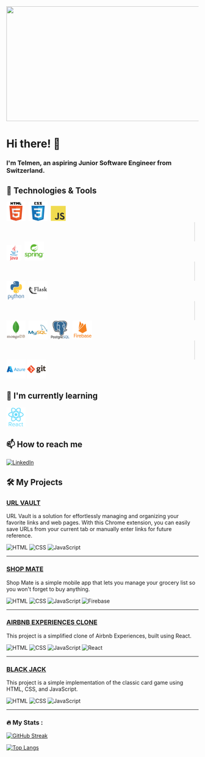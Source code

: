 <div align="center">
  <img src="https://media.giphy.com/media/dWesBcTLavkZuG35MI/giphy.gif" width="850" height="300"/>
</div>

# Hi there! 👋

<h3>I'm Telmen, an aspiring Junior Software Engineer from Switzerland.</h3>

## 🔧 Technologies & Tools

<div>
  <img src="https://github.com/devicons/devicon/blob/master/icons/html5/html5-original-wordmark.svg" title="HMLT5" alt="HMLT5" width="50" height="50"/>&nbsp;
  <img src="https://github.com/devicons/devicon/blob/master/icons/css3/css3-original-wordmark.svg" title="CSS3" alt="CSS3" width="50" height="50"/>&nbsp;
  <img src="https://github.com/devicons/devicon/blob/master/icons/javascript/javascript-original.svg" title="JavaScript" alt="JavaScript" width="40" height="40"/>&nbsp;
  <div style="border-right: 1px solid #ccc; height: 50px; margin: 0 10px;"></div>
  <img src="https://github.com/devicons/devicon/blob/master/icons/java/java-original-wordmark.svg" title="Java" alt="Java" width="40" height="40"/>&nbsp;
  <img src="https://github.com/devicons/devicon/blob/master/icons/spring/spring-original-wordmark.svg" title="Spring" alt="Spring" width="50" height="50"/>&nbsp;
  <div style="border-right: 1px solid #ccc; height: 50px; margin: 0 10px;"></div>
  <img src="https://github.com/devicons/devicon/blob/master/icons/python/python-original-wordmark.svg" title="Python" alt="Python" width="50" height="50"/>&nbsp;
  <img src="https://github.com/devicons/devicon/blob/master/icons/flask/flask-original-wordmark.svg" title="Flask" alt="Flask" width="50" height="50"/>&nbsp;
  <div style="border-right: 1px solid #ccc; height: 50px; margin: 0 10px;"></div>
  <img src="https://github.com/devicons/devicon/blob/master/icons/mongodb/mongodb-original-wordmark.svg" title="MongoDB" alt="MongoDB" width="50" height="50"/>&nbsp;
  <img src="https://github.com/devicons/devicon/blob/master/icons/mysql/mysql-original-wordmark.svg" title="MySQL"  alt="MySQL" width="50" height="50"/>&nbsp;
  <img src="https://github.com/devicons/devicon/blob/master/icons/postgresql/postgresql-original-wordmark.svg" title="PostgreSQL"  alt="PostgreSQL" width="50" height="50"/>&nbsp;
  <img src="https://github.com/devicons/devicon/blob/master/icons/firebase/firebase-plain-wordmark.svg" title="Firebase" alt="Firebase" width="50" height="50"/>&nbsp;
  <div style="border-right: 1px solid #ccc; height: 50px; margin: 0 10px;"></div>
  <img src="https://github.com/devicons/devicon/blob/master/icons/azure/azure-original-wordmark.svg" title="Azure" alt="Azure" width="50" height="50"/>
  <img src="https://github.com/devicons/devicon/blob/master/icons/git/git-original-wordmark.svg" title="Git" alt="Git" width="50" height="50"/>
</div>

## 🌱 I'm currently learning

<img src="https://github.com/devicons/devicon/blob/master/icons/react/react-original-wordmark.svg" title="React" alt="React" width="50" height="50"/>&nbsp;

## 📫 How to reach me

[![LinkedIn](https://img.shields.io/badge/linkedin-%230077B5.svg?style=for-the-badge&logo=linkedin&logoColor=white)](https://www.linkedin.com/in/telmen-munkhbaatar-96b046285/)

## 🛠️ My Projects

### [URL VAULT](https://github.com/VanqCoding/JavaScript_ChromeExtension)
URL Vault is a solution for effortlessly managing and organizing your favorite links and web pages. With this Chrome extension, you can        easily save URLs from your current tab or manually enter links for future reference.
  
  ![HTML](https://img.shields.io/badge/-HTML-333333?style=flat&logo=html5)
  ![CSS](https://img.shields.io/badge/-CSS-333333?style=flat&logo=css3)
  ![JavaScript](https://img.shields.io/badge/-JavaScript-333333?style=flat&logo=javascript)

---
  
### [SHOP MATE](https://github.com/VanqCoding/ShopMate)
Shop Mate is a simple mobile app that lets you manage your grocery list so you won't forget to buy anything.

  ![HTML](https://img.shields.io/badge/-HTML-333333?style=flat&logo=html5)
  ![CSS](https://img.shields.io/badge/-CSS-333333?style=flat&logo=css3)
  ![JavaScript](https://img.shields.io/badge/-JavaScript-333333?style=flat&logo=javascript)
  ![Firebase](https://img.shields.io/badge/-Firebase-333333?style=flat&logo=firebase)

---
  
### [AIRBNB EXPERIENCES CLONE](https://github.com/VanqCoding/REACT_airbnb-clone)
This project is a simplified clone of Airbnb Experiences, built using React.

  ![HTML](https://img.shields.io/badge/-HTML-333333?style=flat&logo=html5)
  ![CSS](https://img.shields.io/badge/-CSS-333333?style=flat&logo=css3)
  ![JavaScript](https://img.shields.io/badge/-JavaScript-333333?style=flat&logo=javascript)
  ![React](https://img.shields.io/badge/-React-333333?style=flat&logo=react)

---

### [BLACK JACK](https://github.com/VanqCoding/JavaScript_BlackJack)
This project is a simple implementation of the classic card game using HTML, CSS, and JavaScript.

  ![HTML](https://img.shields.io/badge/-HTML-333333?style=flat&logo=html5)
  ![CSS](https://img.shields.io/badge/-CSS-333333?style=flat&logo=css3)
  ![JavaScript](https://img.shields.io/badge/-JavaScript-333333?style=flat&logo=javascript)

---

### :fire: My Stats :
[![GitHub Streak](http://github-readme-streak-stats.herokuapp.com?user=vanqcoding&theme=dark&background=000000)](https://git.io/streak-stats)

[![Top Langs](https://github-readme-stats.vercel.app/api/top-langs/?username=vanqcoding&layout=compact&theme=vision-friendly-dark)](https://github.com/anuraghazra/github-readme-stats)
